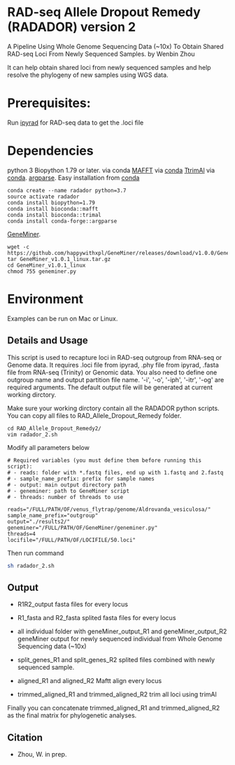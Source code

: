 # RAD-seq Allele Dropout Remedy (RADADOR) version 2
A Pipeline Using Whole Genome Sequencing Data (~10x) To Obtain Shared RAD-seq Loci From Newly Sequenced Samples.
by Wenbin Zhou

It can help obtain shared loci from newly sequenced samples and help resolve the phylogeny of new samples using WGS data.

# Prerequisites:
Run [ipyrad](https://ipyrad.readthedocs.io/en/latest/) for RAD-seq data to get the .loci file

# Dependencies
python 3
Biopython 1.79 or later. via conda
[MAFFT](https://mafft.cbrc.jp/alignment/software/) via [conda](https://anaconda.org/bioconda/mafft)
[TtrimAl](https://trimal.readthedocs.io/en/latest/) via [conda](https://anaconda.org/bioconda/trimal).
[argparse](https://pypi.org/project/argparse/). Easy installation from [conda](https://anaconda.org/conda-forge/argparse)

```
conda create --name radador python=3.7
source activate radador
conda install biopython=1.79
conda install bioconda::mafft
conda install bioconda::trimal
conda install conda-forge::argparse

```

[GeneMiner](https://github.com/happywithxpl/GeneMiner).
```
wget -c https://github.com/happywithxpl/GeneMiner/releases/download/v1.0.0/GeneMiner_v1.0.0_linux.tar.gz
tar GeneMiner_v1.0.1_linux.tar.gz
cd GeneMiner_v1.0.1_linux
chmod 755 geneminer.py

```

# Environment
Examples can be run on Mac or Linux.


## Details and Usage

  This script is used to recapture loci in RAD-seq outgroup from RNA-seq or Genome data. It requires .loci file from ipyrad, .phy file from ipyrad, .fasta file from RNA-seq (Trinity) or Genomic data. You also need to define one outgroup name and output partition file name. '-i', '-o', '-iph', '-itr', '-og' are required arguments. The default output file will be generated at current working dirctory.
  
  Make sure your working dirctory contain all the RADADOR python scripts. You can copy all files to RAD_Allele_Dropout_Remedy folder.
  
  ``` 
  cd RAD_Allele_Dropout_Remedy2/
  vim radador_2.sh

  ```
  Modify all parameters below
  ```
# Required variables (you must define them before running this script):
# - reads: folder with *.fastq files, end up with 1.fastq and 2.fastq
# - sample_name_prefix: prefix for sample names
# - output: main output directory path
# - geneminer: path to GeneMiner script
# - threads: number of threads to use

reads="/FULL/PATH/OF/venus_flytrap/genome/Aldrovanda_vesiculosa/"
sample_name_prefix="outgroup"
output="./results2/"
geneminer="/FULL/PATH/OF/GeneMiner/geneminer.py"
threads=4
locifile="/FULL/PATH/OF/LOCIFILE/50.loci"
  ```

  Then run command
  
  ```bash
  sh radador_2.sh
  ```

## Output
* R1R2_output
    fasta files for every locus
    
* R1_fasta and R2_fasta
    splited fasta files for every locus
  
* all individual folder with geneMiner_output_R1 and geneMiner_output_R2
    geneMiner output for newly sequenced individual from Whole Genome Sequencing data (~10x)
  
* split_genes_R1 and split_genes_R2
    splited files combined with newly sequenced sample. 
 
* aligned_R1 and aligned_R2
    Maftt align every locus

* trimmed_aligned_R1 and trimmed_aligned_R2
    trim all loci using trimAl

Finally you can concatenate trimmed_aligned_R1 and trimmed_aligned_R2 as the final matrix for phylogenetic analyses.


## Citation

* Zhou, W. in prep.
